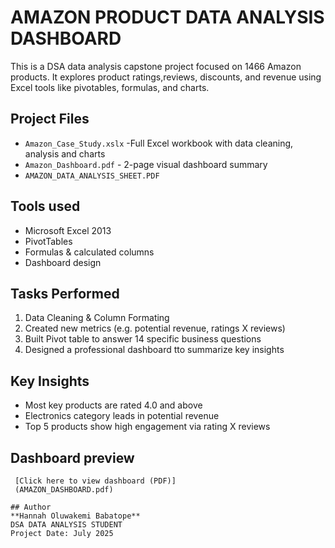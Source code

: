 # AMAZON PRODUCT DATA ANALYSIS DASHBOARD

This is a DSA data analysis capstone project focused on 1466 Amazon products. It explores product ratings,reviews, discounts, and revenue using Excel tools like pivotables, formulas, and charts.

## Project Files
- `Amazon_Case_Study.xslx` -Full Excel workbook with data cleaning, analysis and charts
- `Amazon_Dashboard.pdf` - 2-page visual dashboard summary
- `AMAZON_DATA_ANALYSIS_SHEET.PDF`

## Tools used
- Microsoft Excel 2013
- PivotTables
- Formulas & calculated columns
- Dashboard design

## Tasks Performed
1. Data Cleaning & Column Formating
2. Created new metrics (e.g. potential revenue, ratings X reviews)
3. Built Pivot table to answer 14 specific business questions
4. Designed a professional dashboard tto summarize key insights

 ## Key Insights
   - Most key products are rated 4.0 and above
   - Electronics category leads in potential revenue
   - Top 5 products show high engagement via rating X reviews
  
   ## Dashboard preview
     [Click here to view dashboard (PDF)]
     (AMAZON_DASHBOARD.pdf)

    ## Author
    **Hannah Oluwakemi Babatope**
    DSA DATA ANALYSIS STUDENT
    Project Date: July 2025
    
     

     
